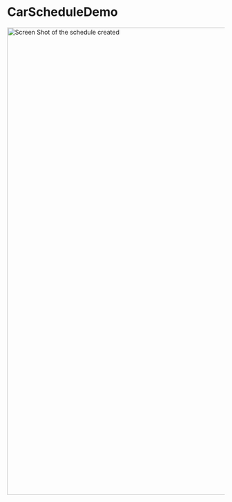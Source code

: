 # CarScheduleDemo
<img width="1080" alt="Screen Shot of the schedule created" src="https://user-images.githubusercontent.com/83788153/135666104-3ad9050a-feb2-4a7e-be17-d7f04d840b27.png">
